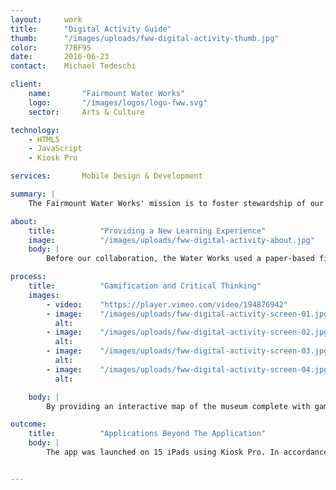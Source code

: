```yaml
---
layout:     work
title:      "Digital Activity Guide"
thumb:      "/images/uploads/fww-digital-activity-thumb.jpg"
color:      77BF95
date:       2016-06-23
contact:    Michael Tedeschi

client:
    name:       "Fairmount Water Works"
    logo:       "/images/logos/logo-fww.svg"
    sector:     Arts & Culture

technology:
    - HTML5
    - JavaScript
    - Kiosk Pro

services:       Mobile Design & Development

summary: |
    The Fairmount Water Works' mission is to foster stewardship of our shared water resources by encouraging informed decisions about the use of land and water. They wanted a better way to educate students on clean water stewardship, so they partnered with us to develop a series of engaging interactive games that teach students about the relationship between Philadelphians and their watershed.

about:
    title:          "Providing a New Learning Experience"
    image:          "/images/uploads/fww-digital-activity-about.jpg"
    body: |
        Before our collaboration, the Water Works used a paper-based field guide and activity book to direct middle and high school students through their exhibits and learning directives. One of the Water Works' core values is providing visitors with experiential learning opportunities, and the they saw an opportunity for a better visitor experience. We used the field guide as a starting point, creating digital versions of  the original lessons and designing new games around the Water Works' educational goals. We then assembled all the activities in an interactive app, built in HTML5 and JavaScript.

process:
    title:          "Gamification and Critical Thinking"
    images:
        - video:    "https://player.vimeo.com/video/194876942"
        - image:    "/images/uploads/fww-digital-activity-screen-01.jpg"
          alt:      
        - image:    "/images/uploads/fww-digital-activity-screen-02.jpg"
          alt:      
        - image:    "/images/uploads/fww-digital-activity-screen-03.jpg"
          alt:      
        - image:    "/images/uploads/fww-digital-activity-screen-04.jpg"
          alt:      

    body: |
        By providing an interactive map of the museum complete with games and puzzles, Fairmount Water Works can better attract the interest of students and more effectively fulfill its educational mission. The app is an interconnected game made of several mini-games, just like the multiple components which make up the watershed environment. While working at their own pace to complete the goal of filling their water droplet progress marker, students and visitors participate in crossword puzzles, spot-the-object games, and interactive quizzes. These activities not only reinforce the information presented in the museum exhibits, they also encourage users to think critically and connect the museum's lessons with their own experiences. 

outcome:
    title:          "Applications Beyond The Application"
    body: |
        The app was launched on 15 iPads using Kiosk Pro. In accordance with the Water Works' "hands on/minds on" learning approach, visitors can now interact with the museum environment in new ways. Students are more engaged with the iPads than the previous paper versions, and Fairmount Water Works is building on this work with the hopes of demonstrating increased long-term information retention and an interest in protecting our shared water resources. The app closes with a call-to-action, encouraging visitors to use their new knowledge for good by reducing pollution, recycling properly, and appreciating our water sources.


---
```


